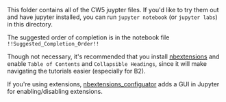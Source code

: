 This folder contains all of the CW5 juypter files. If you'd like to try them out and have jupyter installed, you can run `jupyter notebook` (or `jupyter labs`) in this directory. 

The suggested order of completion is in the notebook file `!!Suggested_Completion_Order!!`

Though not necessary, it's recommended that you install [nbextensions](https://github.com/ipython-contrib/jupyter_contrib_nbextensions) and enable `Table of Contents` and `Collapsible Headings`, since it will make navigating the tutorials easier (especially for B2).

If you're using extensions, [nbextensions_configuator](https://github.com/Jupyter-contrib/jupyter_nbextensions_configurator) adds a GUI in Jupyter for enabling/disabling extensions.